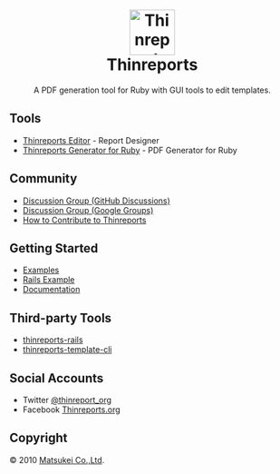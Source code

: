 <div align="center">
  <h1>
    <img alt="Thinreports" src="https://github.com/thinreports/thinreports/raw/master/images/logo.png" width="80"/>
    <br/>
    Thinreports
  </h1>
  <p>A PDF generation tool for Ruby with GUI tools to edit templates.</p>
</div>

## Tools

  * [Thinreports Editor](https://github.com/thinreports/thinreports-editor) - Report Designer
  * [Thinreports Generator for Ruby](https://github.com/thinreports/thinreports-generator) - PDF Generator for Ruby

## Community

  * [Discussion Group (GitHub Discussions)](https://github.com/thinreports/thinreports/discussions)
  * [Discussion Group (Google Groups)](https://groups.google.com/forum/#!forum/thinreports)
  * [How to Contribute to Thinreports](https://github.com/thinreports/thinreports/wiki/How-to:-Contributing-to-Thinreports)

## Getting Started

  * [Examples](https://github.com/thinreports/thinreports-examples)
  * [Rails Example](https://github.com/thinreports/thinreports-rails-example)
  * [Documentation](http://www.thinreports.org/documentation/en/)

## Third-party Tools

  * [thinreports-rails](https://github.com/takeshinoda/thinreports-rails)
  * [thinreports-template-cli](https://github.com/mh61503891/thinreports-template-cli)

## Social Accounts

  * Twitter [@thinreport_org](https://twitter.com/thinreports_org)
  * Facebook [Thinreports.org](https://www.facebook.com/Thinreports.org)

## Copyright

&copy; 2010 [Matsukei Co.,Ltd](http://www.matsukei.co.jp).
